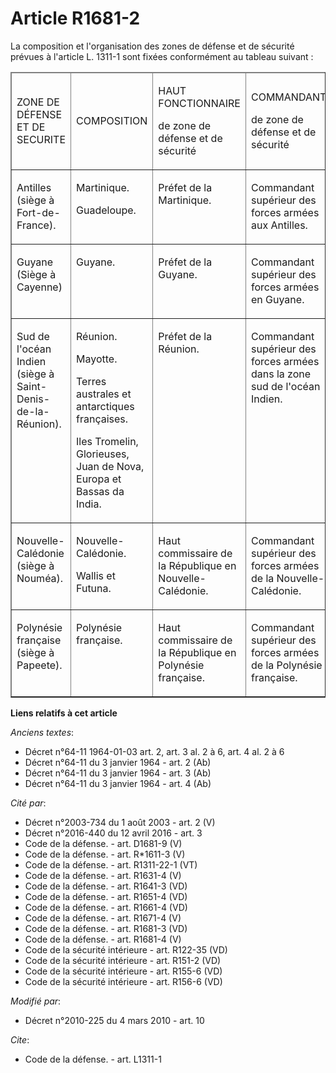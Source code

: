# Article R1681-2

La composition et l'organisation des zones de défense et de sécurité prévues à l'article L. 1311-1 sont fixées conformément
au tableau suivant : 

<table cellspacing="0" border="1" cellpadding="0">
  <thead>
    <tr>
      <td width="104">

ZONE DE DÉFENSE ET DE SECURITE

</td>
      <td width="104">

COMPOSITION

</td>
      <td width="104">

HAUT FONCTIONNAIRE

de zone de défense et de sécurité

</td>
      <td width="216">

COMMANDANT

de zone de défense et de sécurité

</td>
    </tr>
  </thead>
  <tbody>
    <tr>
      <td valign="top" width="104">

Antilles (siège à Fort-de-France).

</td>
      <td width="104" valign="top">

Martinique.

Guadeloupe.

</td>
      <td valign="top" width="104">

Préfet de la Martinique. 

</td>
      <td valign="top" width="216">

Commandant supérieur des forces armées aux Antilles.

</td>
    </tr>
    <tr>
      <td width="104" valign="top">

Guyane (Siège à Cayenne)

</td>
      <td valign="top" width="104">

Guyane.

</td>
      <td valign="top" width="104">

Préfet de la Guyane.

</td>
      <td valign="top" width="216">

Commandant supérieur des forces armées en Guyane.

</td>
    </tr>
    <tr>
      <td valign="top" width="104">

Sud de l'océan Indien (siège à Saint-Denis-de-la-Réunion).

</td>
      <td width="104" valign="top">

Réunion. 

Mayotte.

Terres australes et antarctiques françaises.

Iles Tromelin, Glorieuses, Juan de Nova, Europa et Bassas da India.

</td>
      <td valign="top" width="104">

Préfet de la Réunion.

</td>
      <td width="216" valign="top">

Commandant supérieur des forces armées dans la zone sud de l'océan Indien.

</td>
    </tr>
    <tr>
      <td valign="top" width="104">

Nouvelle-Calédonie (siège à Nouméa).

</td>
      <td width="104" valign="top">

Nouvelle-Calédonie. 

Wallis et Futuna.

</td>
      <td valign="top" width="104">

Haut commissaire de la République en Nouvelle-Calédonie.

</td>
      <td width="216" valign="top">

Commandant supérieur des forces armées de la Nouvelle-Calédonie.

</td>
    </tr>
    <tr>
      <td valign="top" width="104">

Polynésie française (siège à Papeete).

</td>
      <td valign="top" width="104">

Polynésie française.

</td>
      <td valign="top" width="104">

Haut commissaire de la République en Polynésie française.

</td>
      <td valign="top" width="216">

Commandant supérieur des forces armées de la Polynésie française.

</td>
    </tr>
  </tbody>
</table>

**Liens relatifs à cet article**

_Anciens textes_:

  - Décret n°64-11 1964-01-03 art. 2, art. 3 al. 2 à 6, art. 4 al. 2 à 6
  - Décret n°64-11 du 3 janvier 1964 - art. 2 (Ab)
  - Décret n°64-11 du 3 janvier 1964 - art. 3 (Ab)
  - Décret n°64-11 du 3 janvier 1964 - art. 4 (Ab)

_Cité par_:

  - Décret n°2003-734 du 1 août 2003 - art. 2 (V)
  - Décret n°2016-440 du 12 avril 2016 - art. 3
  - Code de la défense. - art. D1681-9 (V)
  - Code de la défense. - art. R*1611-3 (V)
  - Code de la défense. - art. R1311-22-1 (VT)
  - Code de la défense. - art. R1631-4 (V)
  - Code de la défense. - art. R1641-3 (VD)
  - Code de la défense. - art. R1651-4 (VD)
  - Code de la défense. - art. R1661-4 (VD)
  - Code de la défense. - art. R1671-4 (V)
  - Code de la défense. - art. R1681-3 (VD)
  - Code de la défense. - art. R1681-4 (V)
  - Code de la sécurité intérieure - art. R122-35 (VD)
  - Code de la sécurité intérieure - art. R151-2 (VD)
  - Code de la sécurité intérieure - art. R155-6 (VD)
  - Code de la sécurité intérieure - art. R156-6 (VD)

_Modifié par_:

  - Décret n°2010-225 du 4 mars 2010 - art. 10

_Cite_:

  - Code de la défense. - art. L1311-1
